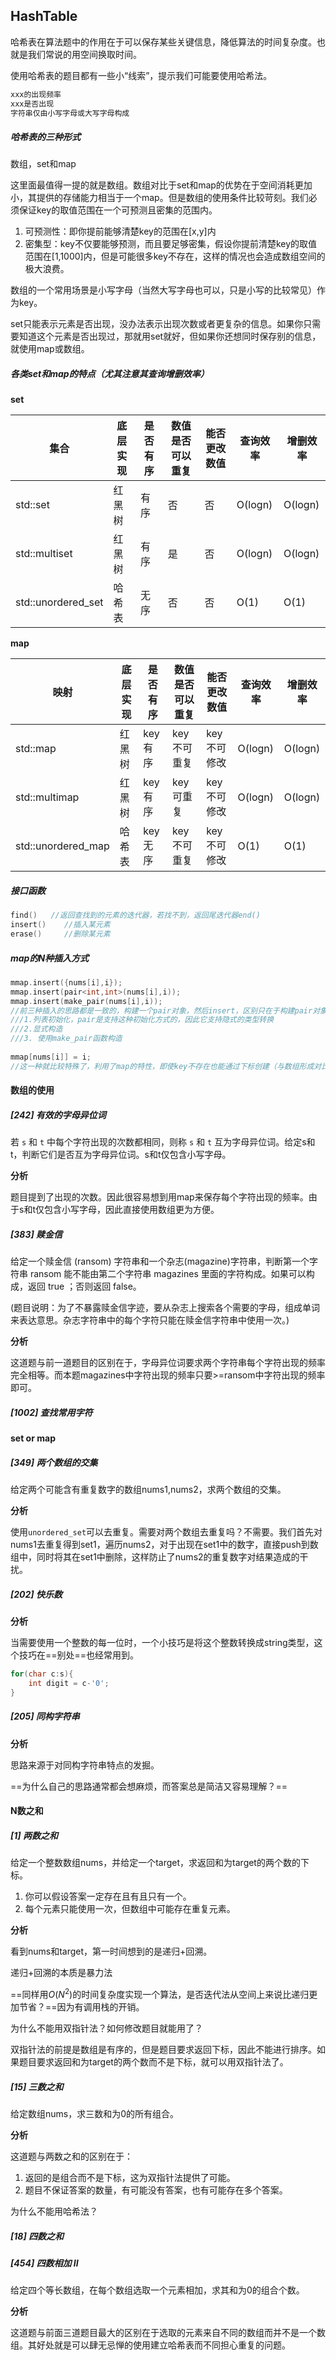 ## HashTable

哈希表在算法题中的作用在于可以保存某些关键信息，降低算法的时间复杂度。也就是我们常说的用空间换取时间。

使用哈希表的题目都有一些小“线索”，提示我们可能要使用哈希法。

```c++
xxx的出现频率
xxx是否出现
字符串仅由小写字母或大写字母构成
```

##### 哈希表的三种形式

数组，set和map

这里面最值得一提的就是数组。数组对比于set和map的优势在于空间消耗更加小，其提供的存储能力相当于一个map。但是数组的使用条件比较苛刻。我们必须保证key的取值范围在一个可预测且密集的范围内。

1. 可预测性：即你提前能够清楚key的范围在[x,y]内
2. 密集型：key不仅要能够预测，而且要足够密集，假设你提前清楚key的取值范围在[1,1000]内，但是可能很多key不存在，这样的情况也会造成数组空间的极大浪费。

数组的一个常用场景是小写字母（当然大写字母也可以，只是小写的比较常见）作为key。

set只能表示元素是否出现，没办法表示出现次数或者更复杂的信息。如果你只需要知道这个元素是否出现过，那就用set就好，但如果你还想同时保存别的信息，就使用map或数组。

##### 各类set和map的特点（尤其注意其查询增删效率）

**set**

| 集合               | 底层实现 | 是否有序 | 数值是否可以重复 | 能否更改数值 | 查询效率 | 增删效率 |
| ------------------ | -------- | -------- | ---------------- | ------------ | -------- | -------- |
| std::set           | 红黑树   | 有序     | 否               | 否           | O(logn)  | O(logn)  |
| std::multiset      | 红黑树   | 有序     | 是               | 否           | O(logn)  | O(logn)  |
| std::unordered_set | 哈希表   | 无序     | 否               | 否           | O(1)     | O(1)     |

**map**

| 映射               | 底层实现 | 是否有序 | 数值是否可以重复 | 能否更改数值 | 查询效率 | 增删效率 |
| ------------------ | -------- | -------- | ---------------- | ------------ | -------- | -------- |
| std::map           | 红黑树   | key有序  | key不可重复      | key不可修改  | O(logn)  | O(logn)  |
| std::multimap      | 红黑树   | key有序  | key可重复        | key不可修改  | O(logn)  | O(logn)  |
| std::unordered_map | 哈希表   | key无序  | key不可重复      | key不可修改  | O(1)     | O(1)     |

##### 接口函数

```C++
find()   //返回查找到的元素的迭代器，若找不到，返回尾迭代器end()
insert()	//插入某元素
erase()		//删除某元素
```

##### map的N种插入方式

```c++
mmap.insert({nums[i],i});
mmap.insert(pair<int,int>(nums[i],i));
mmap.insert(make_pair(nums[i],i));
//前三种插入的思路都是一致的，构建一个pair对象，然后insert，区别只在于构建pair对象的方式不同。
///1.列表初始化，pair是支持这种初始化方式的，因此它支持隐式的类型转换
///2.显式构造
///3. 使用make_pair函数构造
    
mmap[nums[i]] = i;
//这一种就比较特殊了，利用了map的特性，即使key不存在也能通过下标创建（与数组形成对比）
```



#### 数组的使用

##### [242] 有效的字母异位词

若 `s` 和 `t` 中每个字符出现的次数都相同，则称 `s` 和 `t` 互为字母异位词。给定s和t，判断它们是否互为字母异位词。s和t仅包含小写字母。

**分析**

题目提到了出现的次数。因此很容易想到用map来保存每个字符出现的频率。由于s和t仅包含小写字母，因此直接使用数组更为方便。

##### [383] 赎金信

给定一个赎金信 (ransom) 字符串和一个杂志(magazine)字符串，判断第一个字符串 ransom 能不能由第二个字符串 magazines 里面的字符构成。如果可以构成，返回 true ；否则返回 false。

(题目说明：为了不暴露赎金信字迹，要从杂志上搜索各个需要的字母，组成单词来表达意思。杂志字符串中的每个字符只能在赎金信字符串中使用一次。)

**分析**

这道题与前一道题目的区别在于，字母异位词要求两个字符串每个字符出现的频率完全相等。而本题magazines中字符出现的频率只要>=ransom中字符出现的频率即可。

##### [1002] 查找常用字符

#### set or map

##### [349] 两个数组的交集

给定两个可能含有重复数字的数组nums1,nums2，求两个数组的交集。

**分析**

使用`unordered_set`可以去重复。需要对两个数组去重复吗？不需要。我们首先对nums1去重复得到set1，遍历nums2，对于出现在set1中的数字，直接push到数组中，同时将其在set1中删除，这样防止了nums2的重复数字对结果造成的干扰。

##### [202] 快乐数

**分析**

当需要使用一个整数的每一位时，一个小技巧是将这个整数转换成string类型，这个技巧在==别处==也经常用到。

```c++
for(char c:s){
	int digit = c-'0'; 
}
```

##### [205] 同构字符串

**分析**

思路来源于对同构字符串特点的发掘。

==为什么自己的思路通常都会想麻烦，而答案总是简洁又容易理解？==

 

#### N数之和

##### [1] 两数之和

给定一个整数数组nums，并给定一个target，求返回和为target的两个数的下标。

1. 你可以假设答案一定存在且有且只有一个。
2. 每个元素只能使用一次，但数组中可能存在重复元素。

**分析**

看到nums和target，第一时间想到的是递归+回溯。

递归+回溯的本质是暴力法

==同样用$O(N^2)$​​的时间复杂度实现一个算法，是否迭代法从空间上来说比递归更加节省？==因为有调用栈的开销。

为什么不能用双指针法？如何修改题目就能用了？

双指针法的前提是数组是有序的，但是题目要求返回下标，因此不能进行排序。如果题目要求返回和为target的两个数而不是下标，就可以用双指针法了。



##### [15] 三数之和

给定数组nums，求三数和为0的所有组合。

**分析**

这道题与两数之和的区别在于：

1. 返回的是组合而不是下标，这为双指针法提供了可能。
2. 题目不保证答案的数量，有可能没有答案，也有可能存在多个答案。

为什么不能用哈希法？

##### [18] 四数之和



##### [454] 四数相加 II

给定四个等长数组，在每个数组选取一个元素相加，求其和为0的组合个数。

**分析**

这道题与前面三道题目最大的区别在于选取的元素来自不同的数组而并不是一个数组。其好处就是可以肆无忌惮的使用建立哈希表而不同担心重复的问题。

